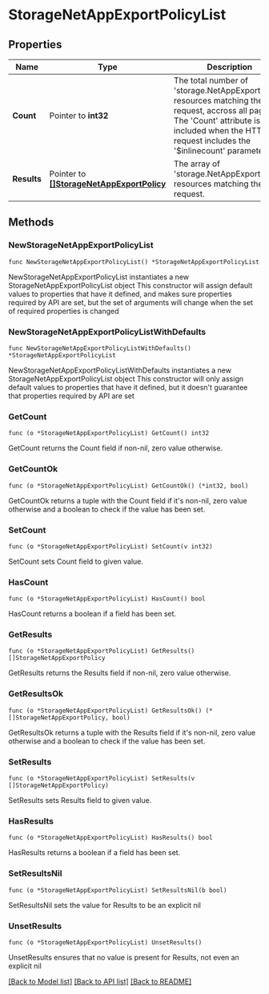 # StorageNetAppExportPolicyList

## Properties

Name | Type | Description | Notes
------------ | ------------- | ------------- | -------------
**Count** | Pointer to **int32** | The total number of &#39;storage.NetAppExportPolicy&#39; resources matching the request, accross all pages. The &#39;Count&#39; attribute is included when the HTTP GET request includes the &#39;$inlinecount&#39; parameter. | [optional] 
**Results** | Pointer to [**[]StorageNetAppExportPolicy**](storage.NetAppExportPolicy.md) | The array of &#39;storage.NetAppExportPolicy&#39; resources matching the request. | [optional] 

## Methods

### NewStorageNetAppExportPolicyList

`func NewStorageNetAppExportPolicyList() *StorageNetAppExportPolicyList`

NewStorageNetAppExportPolicyList instantiates a new StorageNetAppExportPolicyList object
This constructor will assign default values to properties that have it defined,
and makes sure properties required by API are set, but the set of arguments
will change when the set of required properties is changed

### NewStorageNetAppExportPolicyListWithDefaults

`func NewStorageNetAppExportPolicyListWithDefaults() *StorageNetAppExportPolicyList`

NewStorageNetAppExportPolicyListWithDefaults instantiates a new StorageNetAppExportPolicyList object
This constructor will only assign default values to properties that have it defined,
but it doesn't guarantee that properties required by API are set

### GetCount

`func (o *StorageNetAppExportPolicyList) GetCount() int32`

GetCount returns the Count field if non-nil, zero value otherwise.

### GetCountOk

`func (o *StorageNetAppExportPolicyList) GetCountOk() (*int32, bool)`

GetCountOk returns a tuple with the Count field if it's non-nil, zero value otherwise
and a boolean to check if the value has been set.

### SetCount

`func (o *StorageNetAppExportPolicyList) SetCount(v int32)`

SetCount sets Count field to given value.

### HasCount

`func (o *StorageNetAppExportPolicyList) HasCount() bool`

HasCount returns a boolean if a field has been set.

### GetResults

`func (o *StorageNetAppExportPolicyList) GetResults() []StorageNetAppExportPolicy`

GetResults returns the Results field if non-nil, zero value otherwise.

### GetResultsOk

`func (o *StorageNetAppExportPolicyList) GetResultsOk() (*[]StorageNetAppExportPolicy, bool)`

GetResultsOk returns a tuple with the Results field if it's non-nil, zero value otherwise
and a boolean to check if the value has been set.

### SetResults

`func (o *StorageNetAppExportPolicyList) SetResults(v []StorageNetAppExportPolicy)`

SetResults sets Results field to given value.

### HasResults

`func (o *StorageNetAppExportPolicyList) HasResults() bool`

HasResults returns a boolean if a field has been set.

### SetResultsNil

`func (o *StorageNetAppExportPolicyList) SetResultsNil(b bool)`

 SetResultsNil sets the value for Results to be an explicit nil

### UnsetResults
`func (o *StorageNetAppExportPolicyList) UnsetResults()`

UnsetResults ensures that no value is present for Results, not even an explicit nil

[[Back to Model list]](../README.md#documentation-for-models) [[Back to API list]](../README.md#documentation-for-api-endpoints) [[Back to README]](../README.md)


